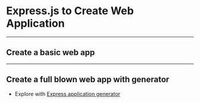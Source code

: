 # Express.js to Create Web Application

--------------------------------------------------------------------------------

## Create a basic web app

--------------------------------------------------------------------------------

## Create a full blown web app with generator

- Explore with [Express application generator](https://www.npmjs.com/package/express-generator)
